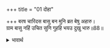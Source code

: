 +++
title = "01 दोहा"

+++
बरष चारिदस बासु बन मुनि ब्रत बेषु अहारु।  
ग्राम बासु नहिं उचित सुनि गुहहि भयउ दुखु भारु॥88॥  

<details><summary>भावार्थ</summary>

(उनकी आज्ञानुसार) मुझे चौदह वर्ष तक मुनियों का व्रत और वेष धारण कर और मुनियों के योग्य आहार करते हुए वन में ही बसना है, गाँव के भीतर निवास करना उचित नहीं है। यह सुनकर गुह को बडा दुःख हुआ॥88॥  
</details>



